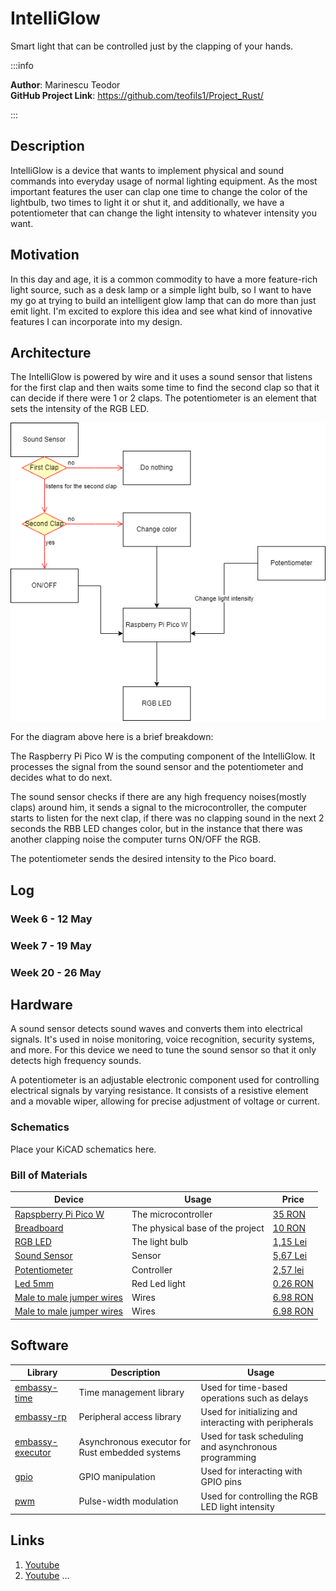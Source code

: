 # IntelliGlow
Smart light that can be controlled just by the clapping of your hands.  

:::info 

**Author**: Marinescu Teodor\
**GitHub Project Link**: https://github.com/teofils1/Project_Rust/

:::

## Description

IntelliGlow is a device that wants to implement physical and sound commands into everyday usage of normal lighting equipment. As the most important features the user can clap one time to change the color of the lightbulb, two times to light it or shut it, and additionally, we have a potentiometer that can change the light intensity to whatever intensity you want.

## Motivation

In this day and age, it is a common commodity to have a more feature-rich light source, such as a desk lamp or a simple light bulb, so I want to have my go at trying to build an intelligent glow lamp that can do more than just emit light. I'm excited to explore this idea and see what kind of innovative features I can incorporate into my design.

## Architecture

The IntelliGlow is powered by wire and it uses a sound sensor that listens for the first clap and then waits some time to find the second clap so that it can decide if there were 1 or 2 claps. The potentiometer is an element that sets the intensity of the RGB LED.

![Architecture photo](./Diagram.png)

For the diagram above here is a brief breakdown:

The Raspberry Pi Pico W is the computing component of the IntelliGlow. It processes the signal from the sound sensor and the potentiometer and decides what to do next.

The sound sensor checks if there are any high frequency noises(mostly claps) around him, it sends a signal to the microcontroller, the computer starts to listen for the next clap, if there was no clapping sound in the next 2 seconds the RBB LED changes color, but in the instance that there was another clapping noise the computer turns ON/OFF the RGB.

The potentiometer sends the desired intensity to the Pico board.


## Log

<!-- write every week your progress here -->

### Week 6 - 12 May

### Week 7 - 19 May

### Week 20 - 26 May

## Hardware

A sound sensor detects sound waves and converts them into electrical signals. It's used in noise monitoring, voice recognition, security systems, and more. For this device we need to tune the sound sensor so that it only detects high frequency sounds.

A potentiometer is an adjustable electronic component used for controlling electrical signals by varying resistance. It consists of a resistive element and a movable wiper, allowing for precise adjustment of voltage or current.

### Schematics

Place your KiCAD schematics here.

### Bill of Materials

<!-- Fill out this table with all the hardware components that you might need.

The format is 
```
| [Device](link://to/device) | This is used ... | [price](link://to/store) |

```

-->

| Device | Usage | Price |
|--------|--------|-------|
| [Rapspberry Pi Pico W](https://www.raspberrypi.com/documentation/microcontrollers/raspberry-pi-pico.html) | The microcontroller | [35 RON](https://www.optimusdigital.ro/en/raspberry-pi-boards/12394-raspberry-pi-pico-w.html) |
| [Breadboard](https://www.yamanelectronics.com/wp-content/uploads/2020/06/basics-of-breadboard.jpg) | The physical base of the project | [10 RON](https://www.optimusdigital.ro/ro/prototipare-breadboard-uri/8-breadboard-830-points.html) |
| [RGB LED](https://components101.com/diodes/rgb-led-pinout-configuration-circuit-datasheet)| The light bulb |[1,15 Lei](https://www.emag.ro/led-rgb-ws2811-5mm-ai1387/pd/D0WH0GMBM/)|
| [Sound Sensor](https://components101.com/modules/lm393-sound-detection-sensor-module)| Sensor | [5,67 Lei](https://www.emag.ro/modul-detectare-sunet-cu-microfon-ky-037-compatibil-arduino-ai084-s36/pd/DWY988BBM/?cmpid=93116&gad_source=4)|
| [Potentiometer](https://components101.com/resistors/potentiometer)| Controller | [2,57 lei](https://ardushop.ro/ro/electronica/193-potentiometru-10k.html?gad_source=4)|
|[Led 5mm](https://www.farnell.com/datasheets/1498852.pdf)| Red Led light| [0.26 RON](https://www.optimusdigital.ro/ro/optoelectronice-led-uri/700-led-rou-de-3-mm-cu-lentile-transparente.html)|
| [Male to male jumper wires](https://media.digikey.com/pdf/Data%20Sheets/Digi-Key%20PDFs/Jumper_Wire_Kits.pdf) | Wires | [6.98 RON](https://www.optimusdigital.ro/ro/fire-fire-mufate/888-set-fire-tata-tata-40p-20-cm.html?search_query=fire+tata+tata&results=80) |
| [Male to male jumper wires](https://media.digikey.com/pdf/Data%20Sheets/Digi-Key%20PDFs/Jumper_Wire_Kits.pdf) | Wires | [6.98 RON](https://www.optimusdigital.ro/ro/fire-fire-mufate/880-fire-colorate-mama-mama-10p-10-cm.html?search_query=fire+mama+mama&results=63) |

## Software

| Library | Description | Usage |
|---------|-------------|-------|
|[embassy-time](https://embassy.dev/book/dev/time_keeping.html)|Time management library  |Used for time-based operations such as delays |
|[embassy-rp](https://docs.embassy.dev/embassy-rp/git/rp2040/index.html)| Peripheral access library |Used for initializing and interacting with peripherals |
|[embassy-executor](https://docs.embassy.dev/embassy-executor/git/std/index.html)|Asynchronous executor for Rust embedded systems| Used for task scheduling and asynchronous programming|
|[gpio](https://docs.embassy.dev/embassy-stm32/git/stm32c011d6/gpio/index.html)|GPIO manipulation |Used for interacting with GPIO pins |
|[pwm](https://docs.embassy.dev/embassy-nrf/git/nrf52840/pwm/index.html)|Pulse-width modulation |Used for controlling the RGB LED light intensity |

## Links

<!-- Add a few links that inspired you and that you think you will use for your project -->

1. [Youtube](https://www.youtube.com/watch?v=G8uTmRrY1M8)
2. [Youtube](https://www.youtube.com/watch?v=7qFM8cTif8U)
...
